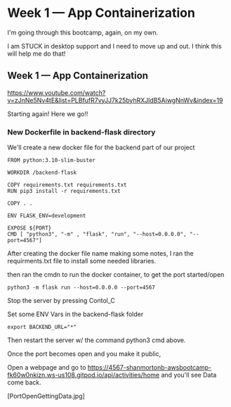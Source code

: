 # Week 1 — App Containerization

I'm going through this bootcamp, again, on my own. 

I am STUCK in desktop support and I need to move up and out.
I think this will help me do that!

## Week 1 — App Containerization
https://www.youtube.com/watch?v=zJnNe5Nv4tE&list=PLBfufR7vyJJ7k25byhRXJldB5AiwgNnWv&index=19

Starting again!  Here we go!!

### New Dockerfile in backend-flask directory

We'll create a new docker file for the backend part of our project

```
FROM python:3.10-slim-buster

WORKDIR /backend-flask

COPY requirements.txt requirements.txt
RUN pip3 install -r requirements.txt

COPY . .

ENV FLASK_ENV=development

EXPOSE ${PORT}
CMD [ "python3", "-m" , "flask", "run", "--host=0.0.0.0", "--port=4567"]

```

After creating the docker file name making some notes,
I ran the requirments.txt file to install some needed libraries.

then ran the cmdn to run the docker container, to get the port started/open

``` 
python3 -m flask run --host=0.0.0.0 --port=4567

```

Stop the server by pressing Contol_C

Set some ENV Vars in the backend-flask folder

``` export FRONTEND_URL="*"
export BACKEND_URL="*"
```
Then restart the server w/ the command python3 cmd above.

Once the port becomes open and you make it public,

Open a webpage and go to 
https://4567-shanmortonb-awsbootcamp-fk60w0nkizn.ws-us108.gitpod.io/api/activities/home
and you'll see Data come back.


[PortOpenGettingData.jpg]

